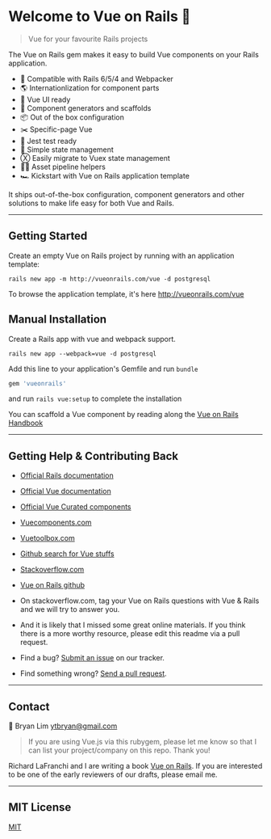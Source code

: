 # Welcome to Vue on Rails 💎

> Vue for your favourite Rails projects

The Vue on Rails gem makes it easy to build Vue components on your Rails application.

- 💎 Compatible with Rails 6/5/4 and Webpacker
- 🌎 Internationlization for component parts
- 🖖 Vue UI ready
- 🔨 Component generators and scaffolds
- 📦 Out of the box configuration
- ✂️ Specific-page Vue
- 🤡 Jest test ready
- 🎯 Simple state management
- Ⓧ Easily migrate to Vuex state management
- 👷🏻️ Asset pipeline helpers
- 🏎 Kickstart with Vue on Rails application template

It ships out-of-the-box configuration, component generators and other solutions to make life easy for both Vue and Rails.

---

## Getting Started

Create an empty Vue on Rails project by running with an application template:

```
rails new app -m http://vueonrails.com/vue -d postgresql
```

To browse the application template, it's here http://vueonrails.com/vue

## Manual Installation

Create a Rails app with vue and webpack support.

```
rails new app --webpack=vue -d postgresql
```

Add this line to your application's Gemfile and run `bundle`

```ruby
gem 'vueonrails'
```

and run `rails vue:setup` to complete the installation

You can scaffold a Vue component by reading along the [Vue on Rails Handbook](/docs)

---

## Getting Help & Contributing Back

- [Official Rails documentation](https://guides.rubyonrails.org)
- [Official Vue documentation](https://vuejs.org/v2/guide/)
- [Official Vue Curated components](https://curated.vuejs.org)
- [Vuecomponents.com](https://vuecomponents.com)
- [Vuetoolbox.com](http://www.vuetoolbox.com)
- [Github search for Vue stuffs](https://github.com/search?o=desc&q=vue&s=stars&type=Repositories)
- [Stackoverflow.com](https://stackoverflow.com/questions/tagged/vue.js+ruby-on-rails)
- [Vue on Rails github](https://github.com/vueonrails)

- On stackoverflow.com, tag your Vue on Rails questions with Vue & Rails and we will try to answer you.

- And it is likely that I missed some great online materials. If you think there is a more worthy resource, please edit this readme via a pull request.

- Find a bug? [Submit an issue](https://github.com/vueonrails/vueonrails/issues) on our tracker.

- Find something wrong? [Send a pull request](https://github.com/vueonrails/vueonrails/pulls).

---

## Contact

📮 Bryan Lim ytbryan@gmail.com

> If you are using Vue.js via this rubygem, please let me know so that I can list your project/company on this repo. Thank you!

Richard LaFranchi and I are writing a book [Vue on Rails](http://vueonrails.com). If you are interested to be one of the early reviewers of our drafts, please email me.

---

## MIT License

[MIT](LICENSE.md)
